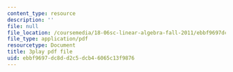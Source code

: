 ```yaml
---
content_type: resource
description: ''
file: null
file_location: /coursemedia/18-06sc-linear-algebra-fall-2011/ebbf9697dc8dd2c5dcb46065c13f9876_qEBi0K5wfOs.pdf
file_type: application/pdf
resourcetype: Document
title: 3play pdf file
uid: ebbf9697-dc8d-d2c5-dcb4-6065c13f9876
---
```

